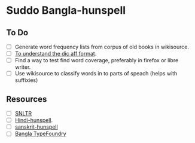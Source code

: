 # Suddo Bangla-hunspell
## To Do
 - [ ] Generate word frequency lists from corpus of old books in wikisource.
 - [ ] [To understand the dic aff format]([url](https://sites.google.com/a/chromium.org/dev/developers/how-tos/editing-the-spell-checking-dictionaries)).
 - [ ] Find a way to test find word coverage, preferably in firefox or libre writer.
 - [ ] Use wikisource to classify words in to parts of speach (helps with suffixies)

## Resources
- [ ] [SNLTR](https://nltr.itewb.gov.in/downloads.php)
- [ ] [Hindi-hunspell](https://github.com/Shreeshrii/hindi-hunspell).
- [ ] [sanskrit-hunspell](https://github.com/Shreeshrii/hindi-hunspell/issues/1)
- [ ] [Bangla TypeFoundry](https://banglatypefoundry.com/spellchecker/)

